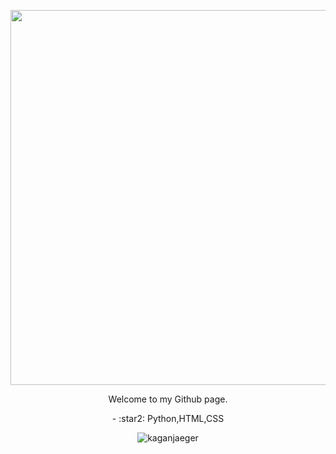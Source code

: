 <p align="center"><img src="https://media.giphy.com/media/xUPGcC4A6ElcqtUJck/giphy.gif" width="600" /></p><p align="center">Welcome to my Github page.</p><p align="center">- :star2: Python,HTML,CSS</p><p align="center"><img src="hhttps://komarev.com/ghpvc/?username=kaganjaeger"%20 alt="kaganjaeger"/></p>
